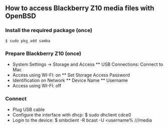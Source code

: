 How to access Blackberry Z10 media files with OpenBSD
-----------------------------------------------------

### Install the required package (once)
	$ sudo pkg_add samba

### Prepare Blackberry Z10 (once)
* System Settings -> Storage and Access
** USB Connections: Connect to Mac
* Access using WI-FI: on
** Set Storage Access Password
* Identification on Network
** Device Name 
** Username
* Access using WI-FI: off

### Connect
* Plug USB cable
* Configure the interface with dhcp:
	$ sudo dhclient cdce0
* Login to the device:
	$ smbclient -R bcast -U <username%<password> //<device-name>/media
